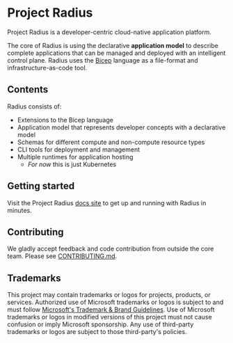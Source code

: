 # Project Radius

Project Radius is a developer-centric cloud-native application platform.

The core of Radius is using the declarative **application model** to describe complete applications that can be managed and deployed with an intelligent control plane. Radius uses the [Bicep](https://github.com/azure/bicep) language as a file-format and infrastructure-as-code tool.

## Contents

Radius consists of:

- Extensions to the Bicep language
- Application model that represents developer concepts with a declarative model
- Schemas for different compute and non-compute resource types
- CLI tools for deployment and management
- Multiple runtimes for application hosting
  - *For now* this is just Kubernetes

## Getting started

Visit the Project Radius [docs site](https://radapp.dev/getting-started/) to get up and running with Radius in minutes.

## Contributing

We gladly accept feedback and code contribution from outside the core team. Please see [CONTRIBUTING.md](CONTRIBUTING.md).

## Trademarks

This project may contain trademarks or logos for projects, products, or services. Authorized use of Microsoft 
trademarks or logos is subject to and must follow 
[Microsoft's Trademark & Brand Guidelines](https://www.microsoft.com/en-us/legal/intellectualproperty/trademarks/usage/general).
Use of Microsoft trademarks or logos in modified versions of this project must not cause confusion or imply Microsoft sponsorship.
Any use of third-party trademarks or logos are subject to those third-party's policies.
